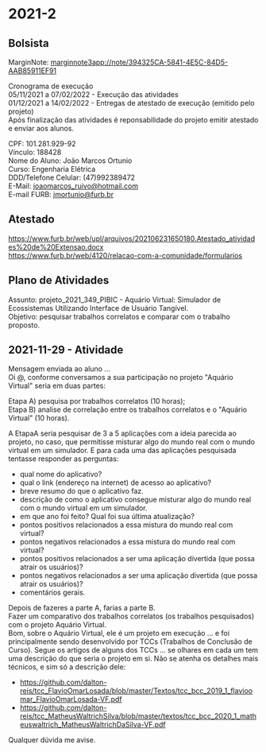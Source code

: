# 2021-2

## Bolsista

MarginNote: <marginnote3app://note/394325CA-5841-4E5C-84D5-AAB85911EF91>  

Cronograma de execução  
05/11/2021 a 07/02/2022 - Execução das atividades  
01/12/2021 a 14/02/2022 - Entregas de atestado de execução (emitido pelo projeto)  
Após finalização das atividades é reponsabilidade do projeto emitir atestado e enviar aos alunos.  

CPF: 101.281.929-92  
Vínculo: 188428  
Nome do Aluno: João Marcos Ortunio  
Curso: Engenharia Elétrica  
DDD/Telefone Celular: (47)992389472  
E-Mail: joaomarcos_ruivo@hotmail.com  
E-mail FURB: jmortunio@furb.br  

## Atestado

<https://www.furb.br/web/upl/arquivos/202106231650180.Atestado_atividades%20de%20Extensao.docx>  
<https://www.furb.br/web/4120/relacao-com-a-comunidade/formularios>  

## Plano de Atividades

Assunto: projeto_2021_349_PIBIC - Aquário Virtual: Simulador de Ecossistemas Utilizando Interface de Usuário Tangível.  
Objetivo: pesquisar trabalhos correlatos e comparar com o trabalho proposto.  

## 2021-11-29 - Atividade

Mensagem enviada ao aluno ...  
Oi @, conforme conversamos a sua participação no projeto "Aquário Virtual" seria em duas partes:  

Etapa A) pesquisa por trabalhos correlatos (10 horas);  
Etapa B) analise de correlação entre os trabalhos correlatos e o "Aquário Virtual" (10 horas).  

A EtapaA seria pesquisar de 3 a 5 aplicações com a ideia parecida ao projeto, no caso, que permitisse misturar algo do mundo real com o mundo virtual em um simulador. E para cada uma das aplicações pesquisada tentasse responder as perguntas:  

- qual nome do aplicativo?  
- qual o link (endereço na internet) de acesso ao aplicativo?  
- breve resumo do que o aplicativo faz.
- descrição de como o aplicativo consegue misturar algo do mundo real com o mundo virtual em um simulador.  
- em que ano foi feito? Qual foi sua última atualização?  
- pontos positivos relacionados a essa mistura do mundo real com virtual?  
- pontos negativos relacionados a essa mistura do mundo real com virtual?  
- pontos positivos relacionados a ser uma aplicação divertida (que possa atrair os usuários)?  
- pontos negativos relacionados a ser uma aplicação divertida (que possa atrair os usuários)?  
- comentários gerais.  

Depois de fazeres a parte A, farias a parte B.  
Fazer um comparativo dos trabalhos correlatos (os trabalhos pesquisados) com o projeto Aquário Virtual.  
Bom, sobre o Aquário Virtual, ele é um projeto em execução ... e foi principalmente sendo desenvolvido por TCCs (Trabalhos de Conclusão de Curso). Segue os artigos de alguns dos TCCs ... se olhares em cada um tem uma descrição do que seria o projeto em si. Não se atenha os detalhes mais técnicos, e sim só a descrição dele:  

- <https://github.com/dalton-reis/tcc_FlavioOmarLosada/blob/master/Textos/tcc_bcc_2019_1_flavioomar_FlavioOmarLosada-VF.pdf>  
- <https://github.com/dalton-reis/tcc_MatheusWaltrichSilva/blob/master/textos/tcc_bcc_2020_1_matheuswaltrich_MatheusWaltrichDaSilva-VF.pdf>  

Qualquer dúvida me avise.
